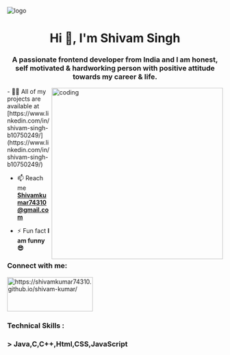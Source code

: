 ![logo](https://wallpaperaccess.com/full/3415092.jpg)
<h1 align="center">Hi 👋, I'm Shivam Singh</h1>
<h3 align="center">A passionate frontend developer from India and I am honest, self motivated & hardworking person with positive attitude towards my career & life.
</h3>
<img align="right"alt="coding"width="400"src="https://camo.githubusercontent.com/9eb3fdcaa648566c6a055c75fc17dbaf3849b11ede8019397a30d2092fdcd3be/68747470733a2f2f7374617469632e7769787374617469632e636f6d2f6d656469612f3262653163655f38363435363739303038343534313865626664363165323937363337343634647e6d76322e676966">
- 👨‍💻 All of my projects are available at [https://www.linkedin.com/in/shivam-singh-b10750249/](https://www.linkedin.com/in/shivam-singh-b10750249/)

- 📫  Reach me **Shivamkumar74310@gmail.com**

- ⚡ Fun fact **I am funny 😎**

<h3 align="left">Connect with me:</h3>
<p align="left">
<a href="https://github.com/shivamkumar74310/shivam-kumar" target="blank"><img align="center" src="https://content.app-sources.com/s/7742554772753465/uploads/Images/logo_MyWeb.Site_HQ-3_with_black_border-7913135.png" alt="https://shivamkumar74310.github.io/shivam-kumar/" height="80" width="200" /></a>
 
</p>

<h3 align="left">Technical Skills :</h3>
<h3>
>  Java,C,C++,Html,CSS,JavaScript 
 
</h3>
